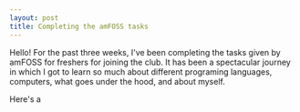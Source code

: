 ```yaml
---
layout: post 
title: Completing the amFOSS tasks
---
```


Hello!
For the past three weeks, I've been completing the tasks given by amFOSS for freshers for joining the club. It has been a spectacular 
journey in which I got to learn so much about different programing languages, computers, what goes under the hood, and about myself. 

Here's a 
